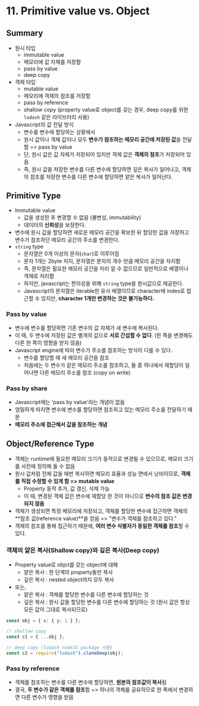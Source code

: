 # 11. Primitive value vs. Object

## Summary

- 원시 타입
  - immutable value
  - 메모리에 값 자체를 저장함
  - pass by value
  - deep copy
- 객체 타입
  - mutable value
  - 메모리에 객체의 참조를 저장함
  - pass by reference
  - shallow copy (property value로 object를 갖는 경우, deep copy를 위한 `lodash` 같은 라이브러리 사용)
- Javascript의 값 전달 방식
  - 변수를 변수에 할당하는 상황에서
  - 원시 값이나 객체 값이나 모두 **변수가 참조하는 메모리 공간에 저장된 값**을 전달함 => pass by value
  - 단, 원시 값은 값 자체가 저장되어 있지만 객체 값은 **객체의 참조**가 저장되어 있음
  - 즉, 원시 값을 저장한 변수를 다른 변수에 할당하면 깊은 복사가 일어나고, 객체의 참조를 저장한 변수를 다른 변수에 할당하면 얕은 복사가 일어난다.

## Primitive Type

- Immutable value
  - 값을 생성한 후 변경할 수 없음 (불변성, immutability)
  - 데이터의 **신뢰성**을 보장한다.
- 변수에 원시 값을 할당하면 새로운 메모리 공간을 확보한 뒤 할당한 값을 저장하고 변수가 참조하던 메모리 공간의 주소를 변경한다.
- `string` type
  - 문자열은 0개 이상의 문자(`char`)로 이루어짐
  - 문자 1개는 2byte 차지, 문자열은 문자의 개수 만큼 메모리 공간을 차지함
  - 즉, 문자열은 필요한 메모리 공간을 미리 알 수 없으므로 일반적으로 배열이나 객체로 처리함
  - 하지만, javascript는 편의성을 위해 `string` type을 원시값으로 제공한다.
  - Javascript의 문자열은 iterable한 유사 배열이므로 character에 index로 접근할 수 있지만, **character 1개만 변경하는 것은 불가능하다.**

### Pass by value

- 변수에 변수를 할당하면 기존 변수의 값 자체가 새 변수에 복사된다.
- 이 때, 두 변수에 저장된 값은 별개의 값으로 **서로 간섭할 수 없다**. (한 쪽을 변경해도 다른 한 쪽이 영향을 받지 않음)
- Javascript engine에 따라 변수가 주소를 참조하는 방식이 다를 수 있다.
  - 변수를 할당할 때 새 메모리 공간을 참조
  - 처음에는 두 변수가 같은 메모리 주소를 참조하고, 둘 중 하나에서 재할당이 일어나면 다른 메모리 주소를 참조 (copy on write)

### Pass by share

- Javascript에는 'pass by value'라는 개념이 없음
- 엄밀하게 따지면 변수에 변수를 할당하면 참조하고 있는 메모리 주소를 전달하기 때문
- **메모리 주소에 접근해서 값을 참조하는 개념**

## Object/Reference Type

- 객체는 runtime에 필요한 메모리 크기가 동적으로 변경될 수 있으므로, 메모리 크기를 사전에 정의해 둘 수 없음
- 원시 값처럼 전체 값을 매번 복사하면 메모리 효율과 성능 면에서 낭비이므로, **객체를 직접 수정할 수 있게 함 => mutable value**
  - Property 동적 추가, 값 갱신, 삭제 가능
  - 이 때, 변경된 객체 값은 변수에 재할당 한 것이 아니므로 **변수의 참조 값은 변경되지 않음**
- 객체가 생성되면 특정 메모리에 저장되고, 객체를 할당한 변수에 접근하면 객체의 **참조 값(reference value)**을 얻음 => "변수가 객체를 참조하고 있다."
- 객체의 참조를 통해 접근하기 때문에, **여러 변수 식별자가 동일한 객체를 참조**할 수 있다.

### 객체의 얕은 복사(Shallow copy)와 깊은 복사(Deep copy)

- Property value로 objct를 갖는 object에 대해
  - 얕은 복사 : 한 단계의 property들만 복사
  - 깊은 복사 : nested object까지 모두 복사
- 또는,
  - 얕은 복사 : 객체를 할당한 변수를 다른 변수에 할당하는 것
  - 깊은 복사 : 원시 값을 할당한 변수를 다른 변수에 할당하는 것 (원시 값은 항상 모든 값이 그대로 복사되므로)

```javascript
const obj = { x: { y: 1 } };

// shallow copy
const c1 = { ...obj };

// deep copy (lodash nodeJS package 사용)
const c2 = require("lodash").cloneDeep(obj);
```

### Pass by reference

- 객체를 참조하는 변수를 다른 변수에 할당하면, **원본의 참조값이 복사**됨
- 결국, **두 변수가 같은 객체를 참조**함 => 하나의 객체를 공유하므로 한 쪽에서 변경하면 다른 변수가 영향을 받음
